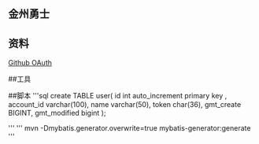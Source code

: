 ##  金州勇士

## 资料

[Github OAuth](https://developer.github.com/apps/building-oauth-apps/creating-an-oauth-app/)

##工具




##脚本
'''sql
create TABLE user(
    id int auto_increment primary key ,
    account_id varchar(100),
    name varchar(50),
    token char(36),
    gmt_create BIGINT,
    gmt_modified bigint
);

'''
'''
mvn -Dmybatis.generator.overwrite=true mybatis-generator:generate
'''